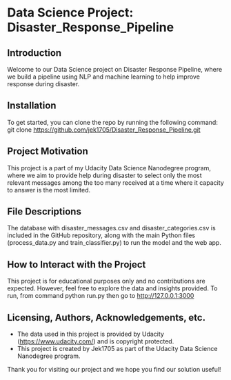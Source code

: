 # Data Science Project: Disaster_Response_Pipeline

## Introduction

Welcome to our Data Science project on Disaster Response Pipeline, where we build a pipeline using NLP and machine learning to help improve response during disaster.

## Installation

To get started, you can clone the repo by running the following command:
git clone https://github.com/jek1705/Disaster_Response_Pipeline.git

## Project Motivation

This project is a part of my Udacity Data Science Nanodegree program, where we aim to provide help during disaster to select only the most relevant messages among the too many received at a time where it capacity to answer is the most limited.

## File Descriptions

The database with disaster_messages.csv and disaster_categories.csv is included in the GitHub repository, along with the main Python files (process_data.py and train_classifier.py) to run the model and the web app.

## How to Interact with the Project

This project is for educational purposes only and no contributions are expected. However, feel free to explore the data and insights provided.
To run, from command python run.py then go to http://127.0.0.1:3000

## Licensing, Authors, Acknowledgements, etc.

- The data used in this project is provided by Udacity (https://www.udacity.com/) and is copyright protected.
- This project is created by Jek1705 as part of the Udacity Data Science Nanodegree program.

Thank you for visiting our project and we hope you find our solution useful!
